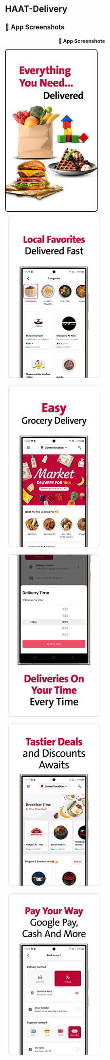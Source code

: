 # HAAT-Delivery

 ## 📱 App Screenshots

<h3 align="center">📱 App Screenshots</h3>

<p>
  <img src="s1.webp" 
      style="border: 2px solid #000000; border-radius: 10px;" width="300"/>
  <img src="s2.webp" 
       style="border:1px solid #ccc; border-radius:10px; margin:10px;" width="300"/>
 <img src="s3.webp" 
       style="border:1px solid #ccc; border-radius:10px; margin:10px;" width="300"/>
  <img src="s4.webp"
       style="border:1px solid #ccc; border-radius:10px; margin:10px;" width="300"/>
 <img src="s5.webp"
       style="border:1px solid #ccc; border-radius:10px; margin:10px;" width="300"/>
 <img src="s6.webp"
       style="border:1px solid #ccc; border-radius:10px; margin:10px;" width="300"/>
</p>
